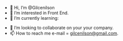 - 👋 Hi, I’m @Gilcenilson
- 👀 I’m interested in Front End.
- 🌱 I’m currently learning:
<!----
•	Git/GitHub – Basic
•	Photoshop CS6
HTML/CSS (Básico ao Avançado) – Intermediário (Complete)
JS – (Básico ao Avançado) – Intermediário (studying)
FireBase (studying)
JQuery (studying)
BootStrap (studying)
Firebase Storage (studying)
Node.Js/Express/Integrado com Front e Back/EJS (studying)
Mongo DB (studying)
Login JWT (studying)
HTTPS (studying)
Socket (studying)
React /JS /Redux/Router/React com Node/Todo (studying)
Context API (studying)
Redux (studying)
Rotas Protegidas (studying)
Electron/Electron Gravador (studying)
•	Curso Técnico em Informática (studying)
Entidade: IFSUL DE MINAS  
•	Inglês (Cursando) / Japonês Avançado (Complete) 
--->


- 💞️ I’m looking to collaborate on your your company.
- 📫 How to reach me e-mail = gilcenilson@gmail.com.

<!--- 
Gilcenilson/Gilcenilson is a ✨ special ✨ repository because its `README.md` (this file) appears on your GitHub profile.
You can click the Preview link to take a look at your changes.
--->
